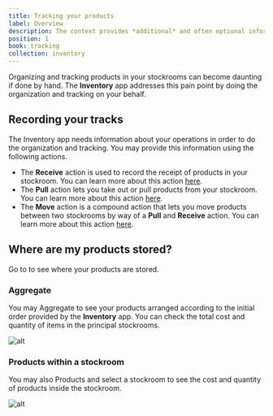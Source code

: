 ```yaml
---
title: Tracking your products
label: Overview
description: The context provides *additional* and often optional information about the current request to the application.
position: 1
book: tracking
collection: inventory
---
```


Organizing and tracking products in your stockrooms can become daunting if done by hand. The **Inventory** app addresses this pain point by doing the organization and tracking on your behalf.

## Recording your tracks

The Inventory app needs information about your operations in order to do the organization and tracking. You may provide this information using the following actions.

- The **Receive** action is used to record the receipt of products in your stockroom. You can learn more about this action [here](/docs/inventory/tracking/receive).
- The **Pull** action lets you take out or pull products from your stockroom. You can learn more about this action [here](/docs/inventory/tracking/pull).
- The **Move** action is a compound action that lets you move products between two stockrooms by way of a **Pull** and **Receive** action. You can learn more about this action [here](/docs/inventory/tracking/move).

## Where are my products stored?

Go to <go-to :path="['Inventory']"></go-to> to see where your products are stored.

### Aggregate

You may <button-action>Aggregate</button-action> to see your products arranged according to the initial order provided by the **Inventory** app. You can check the total cost and quantity of items in the principal stockrooms.

![alt](/docs/inventory/get-started/stockroom-inv-agg.png)

### Products within a stockroom

You may also <button-action>Products</button-action> and select a stockroom to see the cost and quantity of products inside the stockroom.

![alt](/docs/inventory/get-started/stockroom-inv.png)
